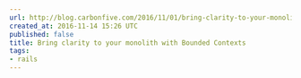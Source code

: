 ```yaml
---
url: http://blog.carbonfive.com/2016/11/01/bring-clarity-to-your-monolith-with-bounded-contexts/
created_at: 2016-11-14 15:26 UTC
published: false
title: Bring clarity to your monolith with Bounded Contexts
tags:
- rails
---
```



